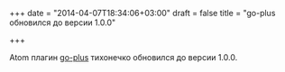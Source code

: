 +++
date = "2014-04-07T18:34:06+03:00"
draft = false
title = "go-plus обновился до версии 1.0.0"

+++

<p>Atom плагин <a href="https://atom.io/packages/go-plus">go-plus</a>&nbsp;тихонечко обновился до версии 1.0.0.</p>


